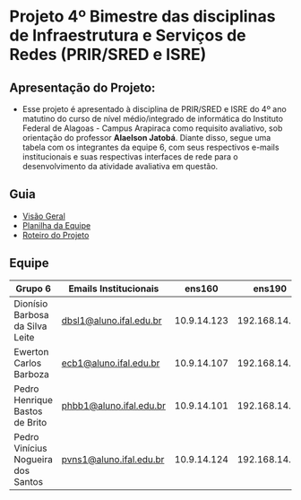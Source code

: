 # Projeto 4º Bimestre das disciplinas de Infraestrutura e Serviços de Redes (PRIR/SRED e ISRE)

## Apresentação do Projeto:

- Esse projeto é apresentado à disciplina de PRIR/SRED e ISRE do 4º ano matutino do curso de nível médio/integrado de informática do Instituto Federal de Alagoas - Campus Arapiraca como requisito avaliativo, sob orientação do professor **Alaelson Jatobá**. Diante disso, segue uma tabela com os integrantes da equipe 6, com seus respectivos e-mails institucionais e suas respectivas interfaces de rede para o desenvolvimento da atividade avaliativa em questão.

## Guia

- [Visão Geral](https://github.com/pedrohenriquee8/projetofinal-grupo6-914/tree/main/projeto-4b-sred/README.md)
- [Planilha da Equipe](https://github.com/pedrohenriquee8/projetofinal-grupo6-914/blob/main/projeto-4b-sred/planilha/README.md)
- [Roteiro do Projeto](https://github.com/pedrohenriquee8/projetofinal-grupo6-914/tree/main/projeto-4b-sred/roteiro/README.md)

## Equipe

| Grupo 6                            | Emails Institucionais   | ens160      | ens190        |
| ---------------------------------- | ----------------------- | ----------- | ------------- |
| Dionísio Barbosa da Silva Leite    | dbsl1@aluno.ifal.edu.br | 10.9.14.123 | 192.168.14.90 |
| Ewerton Carlos Barboza             | ecb1@aluno.ifal.edu.br  | 10.9.14.107 | 192.168.14.92 |
| Pedro Henrique Bastos de Brito     | phbb1@aluno.ifal.edu.br | 10.9.14.101 | 192.168.14.89 |
| Pedro Vinícius Nogueira dos Santos | pvns1@aluno.ifal.edu.br | 10.9.14.124 | 192.168.14.91 |
